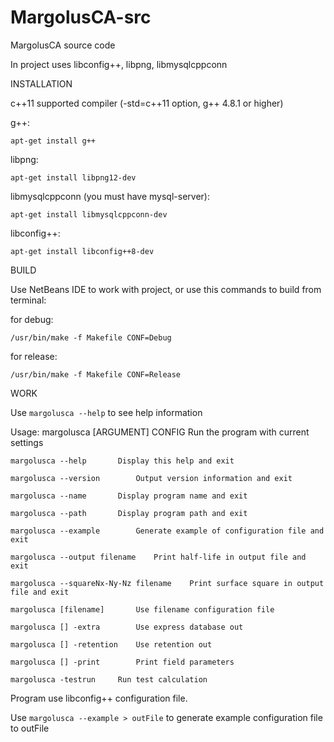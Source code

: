 # MargolusCA-src
MargolusCA source code

In project uses libconfig++, libpng, libmysqlcppconn

INSTALLATION

c++11 supported compiler (-std=c++11 option, g++ 4.8.1 or higher)

g++:

`apt-get install g++`

libpng:

`apt-get install libpng12-dev`

libmysqlcppconn (you must have mysql-server):

`apt-get install libmysqlcppconn-dev`

libconfig++:

`apt-get install libconfig++8-dev`

BUILD

Use NetBeans IDE to work with project, or use this commands to build from terminal:

for debug:

`/usr/bin/make -f Makefile CONF=Debug`

for release:

`/usr/bin/make -f Makefile CONF=Release`

WORK

Use `margolusca --help` to see help information

Usage:	margolusca [ARGUMENT] CONFIG	Run the program with current settings

	margolusca --help		Display this help and exit

	margolusca --version		Output version information and exit

	margolusca --name		Display program name and exit

	margolusca --path		Display program path and exit

	margolusca --example		Generate example of configuration file and exit

	margolusca --output filename	Print half-life in output file and exit

	margolusca --squareNx-Ny-Nz filename	Print surface square in output file and exit

	margolusca [filename]		Use filename configuration file

	margolusca [] -extra		Use express database out

	margolusca [] -retention	Use retention out

	margolusca [] -print		Print field parameters

	margolusca -testrun		Run test calculation

Program use libconfig++ configuration file.

Use `margolusca --example > outFile` to generate example configuration file to outFile
